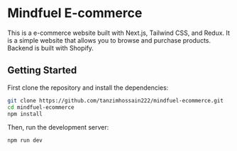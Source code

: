 # Mindfuel E-commerce

This is a e-commerce website built with Next.js, Tailwind CSS, and Redux. It is a simple website that allows you to browse and purchase products. Backend is built with Shopify.

## Getting Started

First clone the repository and install the dependencies:

```bash
git clone https://github.com/tanzimhossain222/mindfuel-ecommerce.git
cd mindfuel-ecommerce
npm install
```

Then, run the development server:

```bash
npm run dev
```

